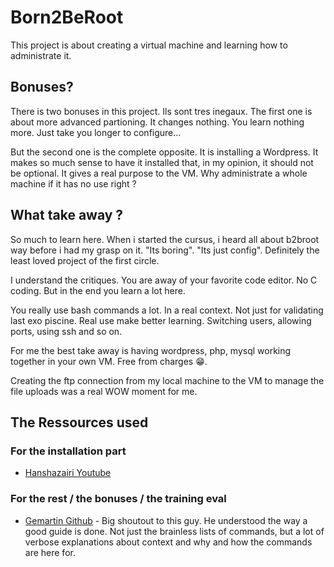 # Born2BeRoot

This project is about creating a virtual machine and learning how to administrate it.

## Bonuses?

There is two bonuses in this project. Ils sont tres inegaux. The first one is about more advanced partioning. It changes nothing. You learn nothing more. Just take you longer to configure...

But the second one is the complete opposite. It is installing a Wordpress. It makes so much sense to have it installed that, in my opinion, it should not be optional.
It gives a real purpose to the VM. Why administrate a whole machine if it has no use right ?

## What take away ?

So much to learn here. When i started the cursus, i heard all about b2broot way before i had my grasp on it. "Its boring". "Its just config". Definitely the least loved project of the first circle.

I understand the critiques. You are away of your favorite code editor. No C coding. But in the end you learn a lot here.

You really use bash commands a lot. In a real context. Not just for validating last exo piscine. Real use make better learning. Switching users, allowing ports, using ssh and so on.

For me the best take away is having wordpress, php, mysql working together in your own VM. Free from charges 😁.

Creating the ftp connection from my local machine to the VM to manage the file uploads was a real WOW moment for me.

## The Ressources used

### For the installation part

-   [Hanshazairi Youtube](https://www.youtube.com/watch?v=2w-2MX5QrQw)

### For the rest / the bonuses / the training eval

-   [Gemartin Github](https://github.com/gemartin99/Born2beroot-Tutorial/blob/main/README_EN.md) - Big shoutout to this guy. He understood the way a good guide is done. Not just the brainless lists of commands, but a lot of verbose explanations about context and why and how the commands are here for.
